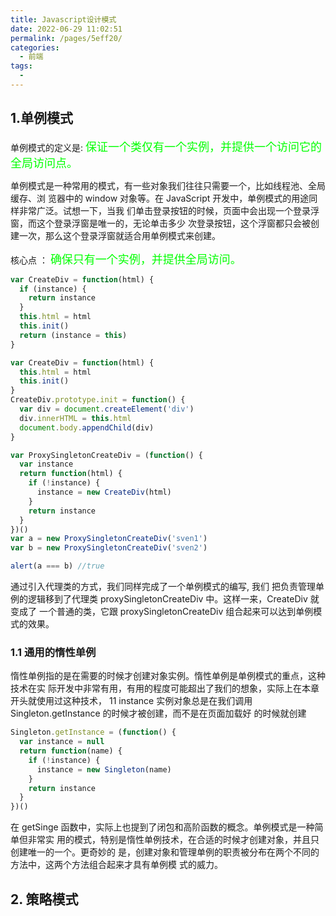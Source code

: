 ```yaml
---
title: Javascript设计模式
date: 2022-06-29 11:02:51
permalink: /pages/5eff20/
categories:
  - 前端
tags:
  -
---
```


## 1.单例模式

单例模式的定义是: <font color=#00ff00 size=4>保证一个类仅有一个实例，并提供一个访问它的全局访问点。</font>

单例模式是一种常用的模式，有一些对象我们往往只需要一个，比如线程池、全局缓存、浏 览器中的 window 对象等。在 JavaScript 开发中，单例模式的用途同样非常广泛。试想一下，当我 们单击登录按钮的时候，页面中会出现一个登录浮窗，而这个登录浮窗是唯一的，无论单击多少 次登录按钮，这个浮窗都只会被创建一次，那么这个登录浮窗就适合用单例模式来创建。

核心点 ： <font color=#00ff00 size=4>确保只有一个实例，并提供全局访问。</font>

```javascript
var CreateDiv = function(html) {
  if (instance) {
    return instance
  }
  this.html = html
  this.init()
  return (instance = this)
}

var CreateDiv = function(html) {
  this.html = html
  this.init()
}
CreateDiv.prototype.init = function() {
  var div = document.createElement('div')
  div.innerHTML = this.html
  document.body.appendChild(div)
}

var ProxySingletonCreateDiv = (function() {
  var instance
  return function(html) {
    if (!instance) {
      instance = new CreateDiv(html)
    }
    return instance
  }
})()
var a = new ProxySingletonCreateDiv('sven1')
var b = new ProxySingletonCreateDiv('sven2')

alert(a === b) //true
```

通过引入代理类的方式，我们同样完成了一个单例模式的编写, 我们 把负责管理单例的逻辑移到了代理类 proxySingletonCreateDiv 中。这样一来，CreateDiv 就变成了 一个普通的类，它跟 proxySingletonCreateDiv 组合起来可以达到单例模式的效果。

### 1.1 通用的惰性单例

惰性单例指的是在需要的时候才创建对象实例。惰性单例是单例模式的重点，这种技术在实 际开发中非常有用，有用的程度可能超出了我们的想象，实际上在本章开头就使用过这种技术， 11 instance 实例对象总是在我们调用 Singleton.getInstance 的时候才被创建，而不是在页面加载好 的时候就创建

```javascript
Singleton.getInstance = (function() {
  var instance = null
  return function(name) {
    if (!instance) {
      instance = new Singleton(name)
    }
    return instance
  }
})()
```

在 getSinge 函数中，实际上也提到了闭包和高阶函数的概念。单例模式是一种简单但非常实 用的模式，特别是惰性单例技术，在合适的时候才创建对象，并且只创建唯一的一个。更奇妙的 是，创建对象和管理单例的职责被分布在两个不同的方法中，这两个方法组合起来才具有单例模 式的威力。

## 2. 策略模式

```javascript

```